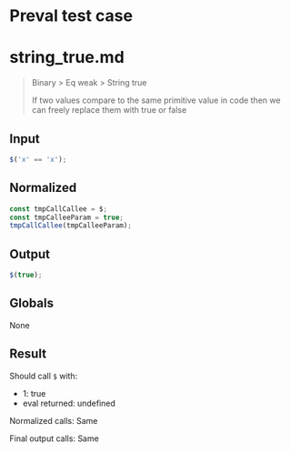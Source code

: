# Preval test case

# string_true.md

> Binary > Eq weak > String true
>
> If two values compare to the same primitive value in code then we can freely replace them with true or false

## Input

`````js filename=intro
$('x' == 'x');
`````

## Normalized

`````js filename=intro
const tmpCallCallee = $;
const tmpCalleeParam = true;
tmpCallCallee(tmpCalleeParam);
`````

## Output

`````js filename=intro
$(true);
`````

## Globals

None

## Result

Should call `$` with:
 - 1: true
 - eval returned: undefined

Normalized calls: Same

Final output calls: Same
